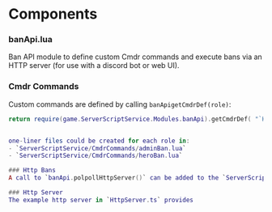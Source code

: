 # Components

### banApi.lua
Ban API module to define custom Cmdr commands and execute bans via an HTTP server (for use with a discord bot or web UI).

### Cmdr Commands
Custom commands are defined by calling `banApigetCmdrDef(role)`:
```lua
return require(game.ServerScriptService.Modules.banApi).getCmdrDef( "`Hero` or `Admin`" )
``` 
```lua

one-liner files could be created for each role in:
- `ServerScriptService/CmdrCommands/adminBan.lua`
- `ServerScriptService/CmdrCommands/heroBan.lua`

### Http Bans
A call to `banApi.polpollHttpServer()` can be added to the `ServerScriptService` to periodically check for bans from the HTTP server.

### Http Server
The example http server in `HttpServer.ts` provides 
